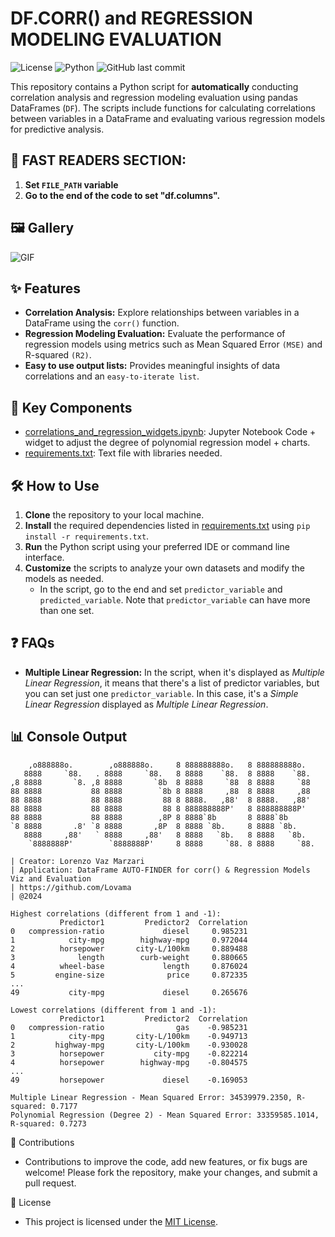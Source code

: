 # DF.CORR() and REGRESSION MODELING EVALUATION

![License](https://img.shields.io/badge/license-MIT-blue.svg)
![Python](https://img.shields.io/badge/python-3.8%2B-green.svg)
![GitHub last commit](https://img.shields.io/github/last-commit/Lovama/DF-CORR-and-REGRESSION-MODELING-EVALUATION)

This repository contains a Python script for **automatically** conducting correlation analysis and regression modeling evaluation using pandas DataFrames (`DF`). The scripts include functions for calculating correlations between variables in a DataFrame and evaluating various regression models for predictive analysis.

## 🚀 FAST READERS SECTION:

1. **Set `FILE_PATH` variable**
2. **Go to the end of the code to set "df.columns".**


## 🖼️ Gallery

![GIF](rounded_gif.gif)


## ✨ Features

- **Correlation Analysis:** Explore relationships between variables in a DataFrame using the `corr()` function.
- **Regression Modeling Evaluation:** Evaluate the performance of regression models using metrics such as Mean Squared Error `(MSE)` and R-squared `(R2)`.
- **Easy to use output lists:** Provides meaningful insights of data correlations and an `easy-to-iterate list`.

## 📂 Key Components

- [correlations_and_regression_widgets.ipynb](correlations_and_regression_widgets.ipynb): Jupyter Notebook Code + widget to adjust the degree of polynomial regression model + charts.
- [requirements.txt](requirements.txt): Text file with libraries needed.

## 🛠️ How to Use

1. **Clone** the repository to your local machine.
2. **Install** the required dependencies listed in [requirements.txt](requirements.txt) using `pip install -r requirements.txt`.
3. **Run** the Python script using your preferred IDE or command line interface.
4. **Customize** the scripts to analyze your own datasets and modify the models as needed.
   - In the script, go to the end and set `predictor_variable` and `predicted_variable`. Note that `predictor_variable` can have more than one set.

## ❓ FAQs

- **Multiple Linear Regression:** In the script, when it's displayed as <em>Multiple Linear Regression</em>, it means that there's a list of predictor variables, but you can set just one `predictor_variable`. In this case, it's a <em>Simple Linear Regression</em> displayed as <em>Multiple Linear Regression</em>.

## 📊 Console Output

```plaintext
    ,o888888o.        ,o888888o.     8 888888888o.   8 888888888o.   
   8888     `88.   . 8888     `88.   8 8888    `88.  8 8888    `88.  
,8 8888       `8. ,8 8888       `8b  8 8888     `88  8 8888     `88  
88 8888           88 8888        `8b 8 8888     ,88  8 8888     ,88  
88 8888           88 8888         88 8 8888.   ,88'  8 8888.   ,88'  
88 8888           88 8888         88 8 888888888P'   8 888888888P'   
88 8888           88 8888        ,8P 8 8888`8b       8 8888`8b       
`8 8888       .8' `8 8888       ,8P  8 8888 `8b.     8 8888 `8b.     
   8888     ,88'   ` 8888     ,88'   8 8888   `8b.   8 8888   `8b.   
    `8888888P'        `8888888P'     8 8888     `88. 8 8888     `88. 

| Creator: Lorenzo Vaz Marzari
| Application: DataFrame AUTO-FINDER for corr() & Regression Models Viz and Evaluation
| https://github.com/Lovama
| @2024

Highest correlations (different from 1 and -1):
           Predictor1         Predictor2  Correlation
0   compression-ratio             diesel     0.985231
1            city-mpg        highway-mpg     0.972044
2          horsepower       city-L/100km     0.889488
3              length        curb-weight     0.880665
4          wheel-base             length     0.876024
5         engine-size              price     0.872335
...
49           city-mpg             diesel     0.265676

Lowest correlations (different from 1 and -1):
           Predictor1         Predictor2  Correlation
0   compression-ratio                gas    -0.985231
1            city-mpg       city-L/100km    -0.949713
2         highway-mpg       city-L/100km    -0.930028
3          horsepower           city-mpg    -0.822214
4          horsepower        highway-mpg    -0.804575
...
49         horsepower             diesel    -0.169053

Multiple Linear Regression - Mean Squared Error: 34539979.2350, R-squared: 0.7177
Polynomial Regression (Degree 2) - Mean Squared Error: 33359585.1014, R-squared: 0.7273
```


🤝 Contributions
- Contributions to improve the code, add new features, or fix bugs are welcome! Please fork the repository, make your changes, and submit a pull request.


📜 License
- This project is licensed under the [MIT License](LICENSE).

